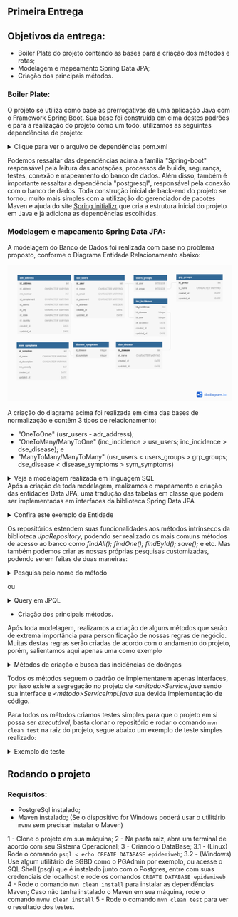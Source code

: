 ## Primeira Entrega

## Objetivos da entrega:

- Boiler Plate do projeto contendo as bases para a criação dos métodos e rotas;
- Modelagem e mapeamento Spring Data JPA;
- Criação dos principais métodos.


### Boiler Plate:

O projeto se utiliza como base as prerrogativas de uma aplicação Java com o Framework Spring Boot. Sua base foi construída em cima destes padrões e para a realização do projeto como um todo, utilizamos as seguintes dependências de projeto:


<details>
  <summary>Clique para ver o arquivo de dependências pom.xml</summary>
  
  [../pom.xml](https://github.com/arthurbarbero/EpidemiWEB/blob/main/pom.xml)
  
  ```xml
      <dependencies>
      <dependency>
        <groupId>org.postgresql</groupId>
        <artifactId>postgresql</artifactId>
      </dependency>
      <dependency>
        <groupId>io.jsonwebtoken</groupId>
        <artifactId>jjwt</artifactId>
        <version>0.9.1</version>
      </dependency>
      <dependency>
        <groupId>org.springframework.boot</groupId>
        <artifactId>spring-boot-starter-data-jpa</artifactId>
      </dependency>
      <dependency>
        <groupId>org.springframework.boot</groupId>
        <artifactId>spring-boot-starter-security</artifactId>
      </dependency>
      <dependency>
        <groupId>org.springframework.boot</groupId>
        <artifactId>spring-boot-starter-web</artifactId>
      </dependency>
      <dependency>
        <groupId>org.springframework.boot</groupId>
        <artifactId>spring-boot-devtools</artifactId>
        <scope>runtime</scope>
        <optional>true</optional>
      </dependency>
      <dependency>
        <groupId>org.springframework.boot</groupId>
        <artifactId>spring-boot-starter-test</artifactId>
        <scope>test</scope>
      </dependency>
      <dependency>
        <groupId>org.springframework.security</groupId>
        <artifactId>spring-security-test</artifactId>
        <scope>test</scope>
      </dependency>
    </dependencies>
  ```
</details>

Podemos ressaltar das dependências acima a família "Spring-boot" responsável pela leitura das anotações, processos de builds, segurança, testes, conexão e mapeamento do banco de dados. Além disso, também é importante ressaltar a dependência "postgresql", responsável pela conexão com o banco de dados.
Toda construção inicial de back-end do projeto se tornou muito mais simples com a utilização do gerenciador de pacotes Maven e ajuda do site [Spring initializr](https://start.spring.io/) que cria a estrutura inicial do projeto em Java e já adiciona as dependências escolhidas. 


### Modelagem e mapeamento Spring Data JPA:

A modelagem do Banco de Dados foi realizada com base no problema proposto, conforme o Diagrama Entidade Relacionamento abaixo:


![Diagrama](https://github.com/arthurbarbero/EpidemiWEB/raw/main/Entrega%201/Diagrama%20ER.png)

A criação do diagrama acima foi realizada em cima das bases de normalização e contêm 3 tipos de relacionamento:
- "OneToOne" (usr_users - adr_address);
- "OneToMany/ManyToOne" (inc_incidence > usr_users; inc_incidence > dse_disease); e
- "ManyToMany/ManyToMany" (usr_users < users_groups > grp_groups; dse_disease < disease_symptoms > sym_symptoms)

<details>
  <summary>Veja a modelagem realizada em linguagem SQL</summary>
  
  [../DDL.sql](https://github.com/arthurbarbero/EpidemiWEB/blob/main/DDL.sql)
  
  ```sql
    create schema business;
    create schema users;

    CREATE USER epidemiuser WITH PASSWORD 'adm1n';

    GRANT CONNECT ON DATABASE epidemiweb TO epidemiuser;
    GRANT ALL ON SCHEMA business TO epidemiuser;
    GRANT ALL ON SCHEMA users TO epidemiuser;


    -- Users Tables
    CREATE TABLE users.adr_address (
        id_address SERIAL NOT NULL,
        st_address CHARACTER VARYING NOT NULL,
        nm_number INT NOT NULL,
        st_complement CHARACTER VARYING,
        st_district CHARACTER VARYING NOT NULL,
        st_city CHARACTER VARYING NOT NULL,
        st_state CHARACTER VARYING NOT NULL,
        st_country CHARACTER VARYING NOT NULL,
        created_at DATE NULL DEFAULT now(),
      updated_at DATE NULL DEFAULT now(),
        CONSTRAINT pk_id_address PRIMARY KEY (id_address)
    );

    CREATE TABLE users.usr_users (
        id_user SERIAL NOT NULL,
        st_name CHARACTER VARYING NOT NULL,
        st_email CHARACTER VARYING NOT NULL UNIQUE,
        st_password CHARACTER VARYING NOT NULL,
        id_address INTEGER NOT NULL,
        created_at DATE NULL DEFAULT now(),
      updated_at DATE NULL DEFAULT now(),
        CONSTRAINT pk_id_user PRIMARY KEY(id_user),
        CONSTRAINT fk_address FOREIGN KEY(id_address) 
            REFERENCES users.adr_address (id_address) 
                ON DELETE CASCADE 
                ON UPDATE CASCADE
    );

    CREATE TABLE users.grp_groups (
        id_group SERIAL NOT NULL,
        st_name CHARACTER VARYING NOT NULL UNIQUE,
        created_at DATE NULL DEFAULT now(),
      updated_at DATE NULL DEFAULT now(),
        CONSTRAINT pk_id_group PRIMARY KEY(id_group)
    );

    CREATE TABLE users.users_groups (
        id_user INTEGER NOT NULL,
        id_group INTEGER NOT NULL,
        CONSTRAINT fk_users_groups_user FOREIGN KEY (id_user)
            REFERENCES users.usr_users (id_user),
        CONSTRAINT fk_users_groups_groups FOREIGN KEY (id_group)
            REFERENCES users.grp_groups (id_group)
    );

    -- Business TABLES

    CREATE TABLE business.dse_disease (
      id_disease SERIAL NOT NULL,
      st_name CHARACTER VARYING NOT NULL UNIQUE,
      created_at DATE NOT NULL DEFAULT now(),
      updated_at DATE NOT NULL DEFAULT now(),
      CONSTRAINT pk_id_disease PRIMARY KEY (id_disease)
    );

    CREATE TABLE business.sym_symptoms (
        id_symptom SERIAL NOT NULL,
        st_name CHARACTER VARYING NOT NULL UNIQUE,
        st_description CHARACTER VARYING NOT NULL,
        nm_severity INT NOT NULL,
        created_at DATE NOT NULL DEFAULT now(),
      updated_at DATE NOT NULL DEFAULT now(),
        CONSTRAINT pk_id_symptom PRIMARY KEY (id_symptom)
    );

    CREATE TABLE business.disease_symptoms (
        id_disease Integer NOT NULL,
        id_symptom Integer NOT NULL,
        CONSTRAINT fk_disease_symptoms_disease FOREIGN KEY (id_disease)
            REFERENCES business.dse_disease (id_disease),
        CONSTRAINT fk_disease_symptoms_symptoms FOREIGN KEY (id_symptom)
            REFERENCES business.sym_symptoms (id_symptom)
    );

    CREATE TABLE business.inc_incidence (
        id_incidence SERIAL NOT NULL,
        id_disease Integer NOT NULL,
        id_user Integer NOT NULL,
        dt_incidence DATE NOT NULL DEFAULT now(),
        created_at DATE NOT NULL DEFAULT now(),
      updated_at DATE NOT NULL DEFAULT now(),
        CONSTRAINT pk_id_incidence PRIMARY KEY (id_incidence),
        CONSTRAINT fk_inc_incidence_disease FOREIGN KEY (id_disease)
            REFERENCES business.dse_disease (id_disease),
        CONSTRAINT fk_inc_incidence_user FOREIGN KEY (id_user)
            REFERENCES users.usr_users (id_user)
    );

    GRANT ALL PRIVILEGES ON ALL SEQUENCES IN SCHEMA business TO epidemiuser;
    GRANT ALL PRIVILEGES ON ALL SEQUENCES IN SCHEMA users TO epidemiuser;
    GRANT ALL PRIVILEGES ON ALL TABLES IN SCHEMA business TO epidemiuser;
    GRANT ALL PRIVILEGES ON ALL TABLES IN SCHEMA users TO epidemiuser;
  ```

</details

Após a criação de toda modelagem, realizamos o mapeamento e criação das entidades Data JPA, uma tradução das tabelas em classe que podem ser implementadas em interfaces da biblioteca Spring Data JPA

<details>
  <summary>Confira este exemplo de Entidade</summary>
  
  [../src/main/java/br/gov/sp/fatec/epidemiweb/Entities/Disease.java](https://github.com/arthurbarbero/EpidemiWEB/blob/main/src/main/java/br/gov/sp/fatec/epidemiweb/Entities/Disease.java)

  ```java
    import javax.persistence.Column;
    import javax.persistence.Entity;
    import javax.persistence.GeneratedValue;
    import javax.persistence.FetchType;
    import javax.persistence.GenerationType;
    import javax.persistence.Id;
    import javax.persistence.JoinColumn;
    import javax.persistence.JoinTable;
    import javax.persistence.ManyToMany;
    import javax.persistence.OneToMany;
    import javax.persistence.Table;

    import java.time.LocalDate;
    import java.util.HashSet;
    import java.util.Set;

    @Entity
    @Table(name = "dse_disease", schema = "business")
    public class Disease {
        @Id
        @GeneratedValue(strategy = GenerationType.IDENTITY)
        @Column(name = "id_disease", columnDefinition = "Serial")
        private Integer id;

        @Column(name="st_name", nullable=false)
        private String name;

        @Column(name="created_at", nullable=true)
        private LocalDate createdAt;

        @Column(name="updated_at", nullable=true)
        private LocalDate updateAt;

        @ManyToMany(fetch = FetchType.EAGER)
        @JoinTable(name="disease_symptoms", schema = "business",
            joinColumns = { @JoinColumn(name="id_disease") },
            inverseJoinColumns = { @JoinColumn(name="id_symptom") })
        private Set<Symptom> symptoms;

        @OneToMany(fetch = FetchType.LAZY, mappedBy = "disease")
        private Set<Incidence> incidences;

        // Getters and Setters
    ```
    
</details>

Com as entidades criadas, para cada uma criamos a forma de acesso aos métodos que nos permitem conectar ao Banco de dados, os repositórios:

<details>
  <summary>Confira um exemplo de repositório JPA</summary>
  
  [../src/main/java/br/gov/sp/fatec/epidemiweb/Repositories/DiseaseRepository.java](https://github.com/arthurbarbero/EpidemiWEB/blob/main/src/main/java/br/gov/sp/fatec/epidemiweb/Repositories/DiseaseRepository.java)
  
  ```java
    import org.springframework.data.jpa.repository.JpaRepository;

    import br.gov.sp.fatec.epidemiweb.Entities.Disease;

    public interface DiseaseRepository extends JpaRepository<Disease, Integer>  {
    
    public Disease findByName(String name);

}
  ```
</details>

Os repositórios estendem suas funcionalidades aos métodos intrínsecos da biblioteca *JpaRepository*, podendo ser realizado os mais comuns métodos de acesso ao banco como *findAll(); findOne(); findById(); save();* e etc. Mas também podemos criar as nossas próprias pesquisas customizadas, podendo serem feitas de duas maneiras:

<details>
  <summary>Pesquisa pelo nome do método</summary>
  
  [../src/main/java/br/gov/sp/fatec/epidemiweb/Repositories/UserRepository.java](https://github.com/arthurbarbero/EpidemiWEB/blob/main/src/main/java/br/gov/sp/fatec/epidemiweb/Repositories/UserRepository.java)
  
  ```java
    public interface UserRepository extends JpaRepository<User, Integer>  {
    
        public User findByEmailAndPassword(String email, String password);

    }
  ```
 </details>
 
 ou
 
 <details>
  <summary>Query em JPQL</summary>
  
  [../src/main/java/br/gov/sp/fatec/epidemiweb/Repositories/IncidenceRepository.java](https://github.com/arthurbarbero/EpidemiWEB/blob/main/src/main/java/br/gov/sp/fatec/epidemiweb/Repositories/IncidenceRepository.java)
  
  ```java
    public interface IncidenceRepository extends JpaRepository<Incidence, Integer>  {
    
        @Query("select i from Incidence i inner join i.user u inner join i.disease d where u.id = :userId and d.id = :diseaseId")
        public List<Incidence> findAllIncidencesByUserAndDisease(int userId, int diseaseId);

    }
  ```
 </details>
 
- Criação dos principais métodos.

Após toda modelagem, realizamos a criação de alguns métodos que serão de extrema importância para personificação de nossas regras de negócio.
Muitas destas regras serão criadas de acordo com o andamento do projeto, porém, salientamos aqui apenas uma como exemplo


<details>
  <summary>Métodos de criação e busca das incidências de doênças</summary>
  
  [../src/main/java/br/gov/sp/fatec/epidemiweb/Services/IncidenceServiceImpl.java](https://github.com/arthurbarbero/EpidemiWEB/blob/main/src/main/java/br/gov/sp/fatec/epidemiweb/Services/IncidenceServiceImpl.java)
  
  ```java
      import java.time.LocalDate;
      import java.util.ArrayList;
      import java.util.List;

      import javax.transaction.Transactional;

      import org.springframework.beans.factory.annotation.Autowired;
      import org.springframework.stereotype.Service;

      import br.gov.sp.fatec.epidemiweb.Entities.Disease;
      import br.gov.sp.fatec.epidemiweb.Entities.Incidence;
      import br.gov.sp.fatec.epidemiweb.Entities.User;
      import br.gov.sp.fatec.epidemiweb.Repositories.IncidenceRepository;

      @Service("incidenceService")
      @Transactional
      public class IncidenceServiceImpl implements IncidenceService{

          @Autowired
          private IncidenceRepository incidenceRepo;


          @Override
          public Incidence saveIncidence(LocalDate incidenceDate, Disease disease, User user) {
              try {
                  Incidence newIncidence = new Incidence(incidenceDate, disease, user);
                  incidenceRepo.save(newIncidence);
                  if (newIncidence.getId() == null) {
                      throw new Exception("Ocorreu um erro ao tentar salva a nova incidencia, tente novamente.");
                  }
                  return newIncidence;
              } catch (Exception e) {
                  System.out.println(e.getMessage());
                  return null;
              }
          }

          @Override
          public List<Incidence> getAllIncidences() {
              try {
                  List<Incidence> allIncidence = new ArrayList<Incidence>(incidenceRepo.findAll());
                  if (allIncidence.size() <= 0) {
                      throw new Exception("Não foram encontradas incidências cadastradas.");
                  }
                  return allIncidence;
              } catch (Exception e) {
                  System.out.println(e.getMessage());
                  return null;
              }
          }

          @Override
          public List<Incidence> getAllIncidenceByUser(User user) {
              try {
                  List<Incidence> allIncidence = new ArrayList<Incidence>(user.getIncidences());
                  if (allIncidence.size() <= 0) {
                      throw new Exception("Não foram encontradas incidências para o usuário informado.");
                  }
                  return allIncidence;
              } catch (Exception e) {
                  System.out.println(e.getMessage());
                  return null;
              }
          }

          @Override
          public List<Incidence> getAllIncidenceByDisease(Disease disease) {
              try {
                  List<Incidence> allIncidence = new ArrayList<Incidence>(disease.getIncidences());
                  if (allIncidence.size() <= 0) {
                      throw new Exception("Não foram encontradas incidências para a doença informada.");
                  }
                  return allIncidence;
              } catch (Exception e) {
                  System.out.println(e.getMessage());
                  return null;
              }
          }

          @Override
          public List<Incidence> getAllIncidenceByUserAndDisease(User user, Disease disease) {
              try {
                  List<Incidence> allIncidence = new ArrayList<Incidence>(
                      incidenceRepo.findAllIncidencesByUserAndDisease(
                          user.getId(), disease.getId()
                      )
                  );

                  if (allIncidence.size() <= 0) {
                      throw new Exception("Não foram encontradas incidências para a doença informada.");
                  }
                  return allIncidence;
              } catch (Exception e) {
                  System.out.println(e.getMessage());
                  return null;
              }
          }
      }
  ```
 </details>

Todos os métodos seguem o padrão de implementarem apenas interfaces, por isso existe a segregação no projeto de *<método>Service.java* sendo sua interface e *<método>ServiceImpl.java* sua devida implementação de código.

Para todos os métodos criamos testes simples para que o projeto em si possa ser *executável*, basta clonar o repositório e rodar o comando `mvn clean test` na raiz do projeto, segue abaixo um exemplo de teste simples realizado:


<details>
  <summary>Exemplo de teste</summary>
  
  [../src/test/java/br/gov/sp/fatec/epidemiweb/IncidenceTests.java](https://github.com/arthurbarbero/EpidemiWEB/blob/main/src/test/java/br/gov/sp/fatec/epidemiweb/IncidenceTests.java)
  
  ```java
      import static org.junit.jupiter.api.Assertions.*;

      import java.time.LocalDate;
      import java.util.List;

      import javax.transaction.Transactional;

      import org.junit.jupiter.api.Test;
      import org.springframework.beans.factory.annotation.Autowired;
      import org.springframework.boot.test.context.SpringBootTest;
      import org.springframework.test.annotation.Rollback;

      import br.gov.sp.fatec.epidemiweb.Entities.Disease;
      import br.gov.sp.fatec.epidemiweb.Entities.Incidence;
      import br.gov.sp.fatec.epidemiweb.Entities.User;
      import br.gov.sp.fatec.epidemiweb.Repositories.DiseaseRepository;
      import br.gov.sp.fatec.epidemiweb.Repositories.UserRepository;
      import br.gov.sp.fatec.epidemiweb.Services.IncidenceService;

      @SpringBootTest
      @Transactional
      @Rollback
      class IncidenceTests {

        @Autowired
        private IncidenceService incidenceBO;
          @Autowired
        private DiseaseRepository diseaseRepo;
          @Autowired
        private UserRepository userRepo;

        @Test
          void saveIncidenceTest() {
              User tempUser = userRepo.findById(1).get();
              Disease tempDisease = diseaseRepo.findById(1).get();
              Incidence newIncidence = incidenceBO.saveIncidence(LocalDate.now(), tempDisease, tempUser);
          assertNotNull(newIncidence.getId());
        }

          @Test
          void getAllIncidenceTest() {
              List<Incidence> allIncidence = incidenceBO.getAllIncidences();
              assertNotNull(allIncidence.get(0));
          }

          @Test
          void getAllIncidenceByUserTest() {
              User tempUser = userRepo.findById(1).get();
              List<Incidence> allIncidence = incidenceBO.getAllIncidenceByUser(tempUser);
              assertNotNull(allIncidence.get(0));
          }

          @Test
          void getAllIncidenceByDiseaseTest() {
              Disease tempDisease = diseaseRepo.findById(1).get();
              List<Incidence> allIncidence = incidenceBO.getAllIncidenceByDisease(tempDisease);
              assertNotNull(allIncidence.get(0));
          }

          @Test
          void getAllIncidenceByUserAndDiseaseTest() {
              Disease tempDisease = diseaseRepo.findById(1).get();
              User tempUser = userRepo.findById(1).get();
              List<Incidence> allIncidence = incidenceBO.getAllIncidenceByUserAndDisease(tempUser, tempDisease);
              assertNotNull(allIncidence.get(0));
          }

      }
  ```
 </details>
 
 ## Rodando o projeto
 
 ### Requisitos:
 
 - PostgreSql instalado;
 - Maven instalado; (Se o dispositivo for Windows poderá usar o utilitário `mvnw` sem precisar instalar o Maven)
 
 1 - Clone o projeto em sua máquina;
 2 - Na pasta raiz, abra um terminal de acordo com seu Sistema Operacional;
 3 - Criando o DataBase;
    3.1 - (Linux) Rode o comando `psql < echo CREATE DATABASE epidemiweb`;
    3.2 - (Windows) Use algum utilitário de SGBD como o PGAdmin por exemplo, ou acesse o SQL Shell (psql) que é instalado junto com o Postgres, entre com suas credenciais de localhost e rode os comandos `CREATE DATABASE epidemiweb`    
 4 - Rode o comando `mvn clean install` para instalar as dependências Maven; Caso não tenha instalado o Maven em sua máquina, rode o comando `mvnw clean install`
 5 - Rode o comando `mvn clean test` para ver o resultado dos testes.
